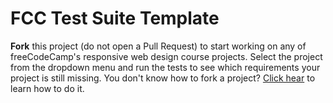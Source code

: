 # FCC Test Suite Template

**Fork** this project (do not open a Pull Request) to start working on any of freeCodeCamp's responsive web design course projects. Select the project from the dropdown menu and run the tests to see which requirements your project is still missing.
You don't know how to fork a project? [Click hear](https://help.github.com/articles/fork-a-repo/) to learn how to do it.
